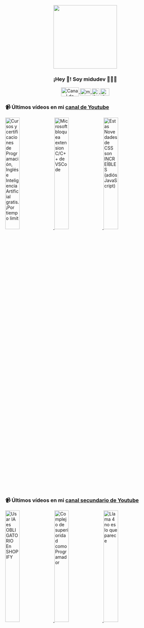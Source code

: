 <p align="center" width="300">
   <img align="center" width="200" src="https://user-images.githubusercontent.com/1561955/106762302-fda9de00-6635-11eb-99be-3ef744e60c0e.png" />
   <h3 align="center">¡Hey 👋! Soy midudev 👨🏻‍💻</h3>
</p>

<p align="center">
   <a href="https://twitch.tv/midudev" target="blank">
    <img align="center" src="https://upload.wikimedia.org/wikipedia/commons/c/ce/Twitch_logo_2019.svg" alt="Canal de Twitch de midudev" height="28px" width="56px" />
  </a>
  <span style="width: 8px;"> </span>
   <a href="https://youtube.com/midudev" target="blank">
    <img align="center" src="https://upload.wikimedia.org/wikipedia/commons/0/09/YouTube_full-color_icon_%282017%29.svg" alt="midudev" height="23px" width="33px" />
  </a>
  <span style="width: 8px;"> </span>
  <a href="https://instagram.com/midu.dev" target="blank">
    <img align="center" src="https://upload.wikimedia.org/wikipedia/commons/e/e7/Instagram_logo_2016.svg" alt="Canal de Instagram de midu.dev" height="23px" width="23px" />
  </a>
  <span style="width: 8px;"> </span>
  <a href="https://twitter.com/midudev" target="blank">
    <img align="center" src="https://upload.wikimedia.org/wikipedia/commons/thumb/6/6f/Logo_of_Twitter.svg/2491px-Logo_of_Twitter.svg.png" alt="Canal de Twitter de midudev" height="23px" width="28px" />
  </a>
</p>

### 📹 Últimos vídeos en mi [canal de Youtube](https://youtube.com/midudev?sub_confirmation=1)

<a href='https://youtu.be/5ErswRHYq1E' target='_blank'>
  <img width='30%' src='https://img.youtube.com/vi/5ErswRHYq1E/mqdefault.jpg' alt='Cursos y certificaciones de Programación, Inglés e Inteligencia Artificial gratis. ¡Por tiempo limit' />
</a>
<a href='https://youtu.be/61WRATtRe74' target='_blank'>
  <img width='30%' src='https://img.youtube.com/vi/61WRATtRe74/mqdefault.jpg' alt='Microsoft bloquea extension C/C++ de VSCode' />
</a>
<a href='https://youtu.be/2dYocOPhVgY' target='_blank'>
  <img width='30%' src='https://img.youtube.com/vi/2dYocOPhVgY/mqdefault.jpg' alt='Estas Novedades de CSS son INCREÍBLES (adiós JavaScript)' />
</a>

### 📹 Últimos vídeos en mi [canal secundario de Youtube](https://youtube.com/midulive?sub_confirmation=1)

<a href='https://youtu.be/r0aQniU2D2I' target='_blank'>
  <img width='30%' src='https://img.youtube.com/vi/r0aQniU2D2I/mqdefault.jpg' alt='Usar IA es OBLIGATORIO En SHOPIFY' />
</a>
<a href='https://youtu.be/kp2NxAQZx20' target='_blank'>
  <img width='30%' src='https://img.youtube.com/vi/kp2NxAQZx20/mqdefault.jpg' alt='Complejo de superioridad como Programador' />
</a>
<a href='https://youtu.be/cvHhH3HtttM' target='_blank'>
  <img width='30%' src='https://img.youtube.com/vi/cvHhH3HtttM/mqdefault.jpg' alt='Llama 4 no es lo que parece' />
</a>